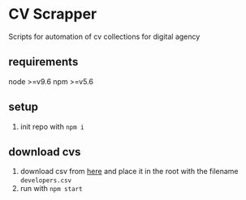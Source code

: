 # CV Scrapper

Scripts for automation of cv collections for digital agency

## requirements
node >=v9.6
npm >=v5.6

## setup
  1. init repo with `npm i`

## download cvs
  1. download csv from [here](https://docs.google.com/spreadsheets/d/1zHm4Wc3jYyaeP19D97OUuWw9DgB72d7aotM93pbBxB8/edit#gid=0) and place it in the root with the filename `developers.csv`
  2. run with `npm start`
